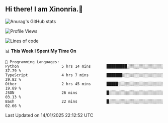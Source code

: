 ## Hi there! I am Xinonria.👋

![Anurag's GitHub stats](https://status-git-main-xinonrias-projects-f26540e3.vercel.app/api?username=xinonria&hide=stars,issues)

<!--START_SECTION:waka-->
![Profile Views](http://img.shields.io/badge/Profile%20Views-2-blue)

![Lines of code](https://img.shields.io/badge/From%20Hello%20World%20I%27ve%20Written-955.5%20thousand%20lines%20of%20code-blue)

📊 **This Week I Spent My Time On** 

```text
💬 Programming Languages: 
Python                   5 hrs 14 mins       █████████░░░░░░░░░░░░░░░░   37.79 % 
TypeScript               4 hrs 7 mins        ███████░░░░░░░░░░░░░░░░░░   29.82 % 
Other                    2 hrs 45 mins       █████░░░░░░░░░░░░░░░░░░░░   19.89 % 
JSON                     26 mins             █░░░░░░░░░░░░░░░░░░░░░░░░   03.13 % 
Bash                     22 mins             █░░░░░░░░░░░░░░░░░░░░░░░░   02.66 % 
```


 Last Updated on 14/01/2025 22:12:52 UTC
<!--END_SECTION:waka-->

<!--
**xinonria/xinonria** is a ✨ _special_ ✨ repository because its `README.md` (this file) appears on your GitHub profile.

Here are some ideas to get you started:

- 🔭 I’m currently working on ...
- 🌱 I’m currently learning ...
- 👯 I’m looking to collaborate on ...
- 🤔 I’m looking for help with ...
- 💬 Ask me about ...
- 📫 How to reach me: ...
- 😄 Pronouns: ...
- ⚡ Fun fact: ...
-->
